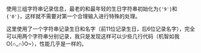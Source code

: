 
使用三组字符串记录信息，最老的和最年轻的生日字符串初始化为`{'9'}`和`{'0'}`，这样就不需要对第一个合理输入进行特殊的处理。

这里使用了一个字符串记录生日和名字（前11位记录生日，后6位记录名字），完全可以用两个字符串分别记录，我只是发现这样可以少些几行代码（机智如我O(∩_∩)O~），性能几乎是一样的。
